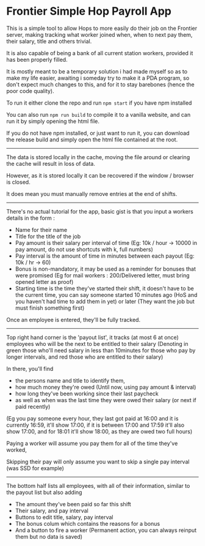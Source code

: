 # Frontier Simple Hop Payroll App

This is a simple tool to allow Hops to more easily do their job on the Frontier server, making tracking what worker joined when, when to next pay them, their salary, title and others trivial.

It is also capable of being a bank of all current station workers, provided it has been properly filled.

It is mostly meant to be a temporary solution i had made myself so as to make my life easier, awaiting i someday try to make it a PDA program, so don't expect much changes to this, and for it to stay barebones (hence the poor code quality).

To run it either clone the repo and run `npm start` if you have npm installed

You can also run `npm run build` to compile it to a vanilla website, and can run it by simply opening the html file.

If you do not have npm installed, or just want to run it, you can download the release build and simply open the html file contained at the root.

---

The data is stored locally in the cache, moving the file around or clearing the cache will result in loss of data.

However, as it is stored locally it can be recovered if the window / browser is closed.

It does mean you must manually remove entries at the end of shifts.

---

There's no actual tutorial for the app, basic gist is that you input a workers details in the form :
- Name for their name
- Title for the title of the job
- Pay amount is their salary per interval of time (Eg: 10k / hour -> 10000 in pay amount, do not use shortcuts with k, full numbers)
- Pay interval is the amount of time in minutes between each payout (Eg: 10k / hr -> 60)
- Bonus is non-mandatory, it may be used as a reminder for bonuses that were promised (Eg for mail workers : 200/Delivered letter, must bring opened letter as proof)
- Starting time is the time they've started their shift, it doesn't have to be the current time, you can say someone started 10 minutes ago (HoS and you haven't had time to add them in yet) or later (They want the job but must finish something first)


Once an employee is entered, they'll be fully tracked. 

---

Top right hand corner is the 'payout list', it tracks (at most 6 at once) employees who will be the next to be entitled to their salary (Denoting in green those who'll need salary in less than 10minutes for those who pay by longer intervals, and red those who are entitled to their salary)

In there, you'll find
- the persons name and title to identify them,
- how much money they're owed (Until now, using pay amount & interval)
- how long they've been working since their last paycheck
- as well as when was the last time they were owed their salary (or next if paid recently)

(Eg you pay someone every hour, they last got paid at 16:00 and it is currently 16:59, it'll show 17:00, if it is between 17:00 and 17:59 it'll also show 17:00, and for 18:01 it'll show 18:00, as they are owed two full hours)

Paying a worker will assume you pay them for all of the time they've worked,

Skipping their pay will only assume you want to skip a single pay interval (was SSD for example)

---

The bottom half lists all employees, with all of their information, similar to the payout list but also adding 

- The amount they've been paid so far this shift
- Their salary, and pay interval
- Buttons to edit title, salary, pay interval
- The bonus colum which contains the reasons for a bonus
- And a button to fire a worker (Permanent action, you can always reinput them but no data is saved)